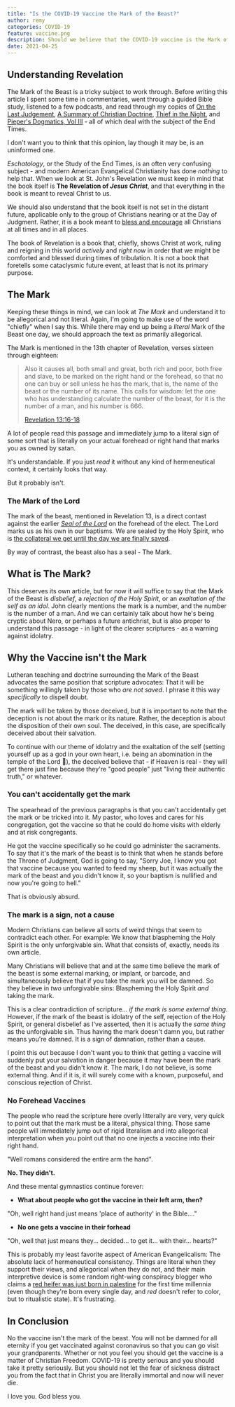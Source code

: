 ```yaml
---
title: "Is the COVID-19 Vaccine the Mark of the Beast?"
author: remy
categories: COVID-19
feature: vaccine.png
description: Should we believe that the COVID-19 vaccine is the Mark of the Beast? What about the fact that it's starting to look like you can't buy, sell, or work without it?
date: 2021-04-25
---
```


## Understanding Revelation

The Mark of the Beast is a tricky subject to work through. Before writing this article I spent some time in commentaries, went through a guided Bible study, listened to a few podcasts, and read through my copies of [On the Last Judgement](https://amzn.to/3nGspMb), [A Summary of Christian Doctrine](https://amzn.to/3gRA6h3), [Thief in the Night](https://amzn.to/2Sm0OEn), and [Pieper's Dogmatics, Vol III](https://amzn.to/2QQfZ8n) - all of which deal with the subject of the End Times.

I don't want you to think that this opinion, lay though it may be, is an uninformed one.

<em>Eschatology</em>, or the Study of the End Times, is an often very confusing subject - and modern American Evangelical Christianity has done *nothing* to help that. When we look at St. John's Revelation we must keep in mind that the book itself is **The Revelation of *Jesus Christ***, and that everything in the book is meant to reveal Christ to us.

We should also understand that the book itself is not set in the distant future, applicable only to the group of Christians nearing or at the Day of Judgment. Rather, it is a book meant to <a href='https://biblia.com/bible/esv/revelation/1/3' target='_blank' data-toggle="tooltip" data-placement="top" title="Revelation 1:3">bless and encourage</a> all Christians at all times and in all places.

The book of Revelation is a book that, chiefly, shows Christ at work, ruling and reigning in this world *actively* and *right now* in order that we might be comforted and blessed during times of tribulation. It is not a book that foretells some cataclysmic future event, at least that is not its primary purpose.

## The Mark

Keeping these things in mind, we can look at *The Mark* and understand it to be allegorical and not literal. Again, I'm going to make use of the word "chiefly" when I say this. While there may end up being a *literal* Mark of the Beast one day, we should approach the text as primarily allegorical.

The Mark is mentioned in the 13th chapter of Revelation, verses sixteen through eighteen:

> Also it causes all, both small and great, both rich and poor, both free and slave, to be marked on the right hand or the forehead, so that no one can buy or sell unless he has the mark, that is, the name of the beast or the number of its name. This calls for wisdom: let the one who has understanding calculate the number of the beast, for it is the number of a man, and his number is 666.
> 
> [Revelation 13:16-18](https://biblia.com/bible/esv/revelation/13/16-18)

A lot of people read this passage and immediately jump to a literal sign of some sort that is literally on your actual forehead or right hand that marks you as owned by satan.

It's understandable. If you just *read* it without any kind of hermeneutical context, it certainly looks that way.

But it probably isn't.

### The Mark of the Lord

The mark of the beast, mentioned in Revelation 13, is a direct contast against the earlier *<a href="https://biblia.com/bible/esv/revelation/7/2-3" target="_blank" data-toggle="tooltip" data-placement="top" title="Revelation 7:2 & 3">Seal of the Lord</a>* on the forehead of the elect. The Lord marks us as his own in our baptisms. We are sealed by the Holy Spirit, who is <a href="https://biblia.com/bible/esv/ephesians/1/13-14" data-toggle="tooltip" data-placement="right" title="Ephesians 1:13 & 14" target="_blank">the collateral we get until the day we are finally saved</a>.

By way of contrast, the beast also has a seal - The Mark.

## What is The Mark?

This deserves its own article, but for now it will suffice to say that the Mark of the Beast is *disbelief*, a *rejection of the Holy Spirit*, or an *exaltation of the self as an idol*. John clearly mentions the mark is a number, and the number is the number of a man. And we can certainly talk about how he's being cryptic about Nero, or perhaps a future antichrist, but is also proper to understand this passage - in light of the clearer scriptures - as a warning against idolatry.

## Why the Vaccine isn't the Mark

Lutheran teaching and doctrine surrounding the Mark of the Beast advocates the same position that scripture advocates: That it will be something willingly taken by those who *are not saved*. I phrase it this way *specifically* to dispell doubt. 

The mark will be taken by those deceived, but it is important to note that the deception is not about the mark or its nature. Rather, the deception is about the disposition of their own soul. The deceived, in this case, are specifically deceived about their salvation. 

To continue with our theme of idolatry and the exaltation of the self (setting yourself up as a god in your own heart, i.e. being an abomination in the temple of the Lord &#x1F914;), the deceived believe that - if Heaven is real - they will get there just fine because they're "good people" just "living their authentic truth," or whatever.

### You can't accidentally get the mark

The spearhead of the previous paragraphs is that you can't accidentally get the mark or be tricked into it. My pastor, who loves and cares for his congregation, got the vaccine so that he could do home visits with elderly and at risk congregants.

He got the vaccine specifically so he could go administer the sacraments. To say that it's the mark of the beast is to think that when he stands before the Throne of Judgment, God is going to say, "Sorry Joe, I know you got that vaccine because you wanted to feed my sheep, but it was actually the mark of the beast and you didn't know it, so your baptism is nullified and now you're going to hell."

<span class="lead">That is obviously absurd.</span>

### The mark is a sign, not a cause

Modern Christians can believe all sorts of weird things that seem to contradict each other. For example: We know that blaspheming the Holy Spirit is the only unforgivable sin. What that consists of, exactly, needs its own article. 

Many Christians will believe that and at the same time believe the mark of the beast is some external marking, or implant, or barcode, and simultaneously believe that if you take the mark you will be damned. So they believe in *two* unforgivable sins: Blaspheming the Holy Spirit *and* taking the mark.

This is a clear contradiction of scripture... *if the mark is some external thing*. However, if the mark of the beast is idolatry of the self, rejection of the Holy Spirit, or general disbelief as I've asserted, then it is actually the *same thing* as the unforgivable sin. Thus having the mark doesn't damn you, but rather means you're damned. It is a sign of damnation, rather than a cause. 

I point this out because I don't want you to think that getting a vaccine will suddenly put your salvation in danger because it may have been the mark of the beast and you didn't know it. The mark, I do not believe, is some external thing. And if it is, it will surely come with a known, purposeful, and conscious rejection of Christ.

### No Forehead Vaccines

The people who read the scripture here overly litterally are very, very quick to point out that the mark must be a literal, physical thing. Those same people will immediately jump out of rigid literalism and into allegorical interpretation when you point out that no one injects a vaccine into their right hand. 

"Well romans considered the entire arm the hand".

**No. They didn't.**

And these mental gymnastics continue forever:

* **What about people who got the vaccine in their left arm, then?**

"Oh, well right hand just means 'place of authority' in the Bible...."
 	
* **No one gets a vaccine in their forhead**

"Oh, well that just means they... decided... to get it... with their... hearts?"

This is probably my least favorite aspect of American Evangelicalism: The absolute lack of hermeneutical consistency. Things are literal when they support their views, and allegorical when they do not, and their main interpretive device is some random right-wing conspiracy blogger who claims a <a href="https://www.deccanchronicle.com/lifestyle/viral-and-trending/100918/bible-prophecy-first-red-heifer-born-in-2000-years-signals-end-of-days.html" target="_blank" rel="nofollow">red heifer was just born in palestine</a> for the first time millennia (even though they're born every single day, and *red* doesn't refer to color, but to ritualistic state). It's frustrating.

## In Conclusion

No the vaccine isn't the mark of the beast. You will not be damned for all eternity if you get vaccinated against coronavirus so that you can go visit your grandparents. Whether or not you feel you should get the vaccine is a matter of Christian Freedom. COVID-19 is pretty serious and you should take it pretty seriously. But you should not let the fear of sickness distract you from the fact that in Christ you are literally immortal and now will never die.

I love you. God bless you.